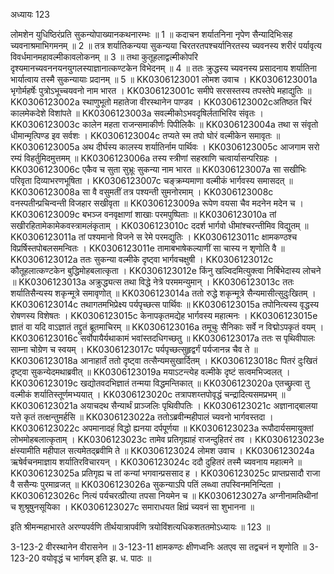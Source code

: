 
अध्यायः 123

लोमशेन युधिष्ठिरंप्रति सुकन्योपाख्यानकथनारम्भः ॥ 1 ॥ कदाचन शर्यातनिना नृपेण सैन्यादिभिःसह च्यवनाश्रमाभिगमनम् ॥ 2 ॥ तत्र शर्यातिकन्यया सुकन्यया चिरतरतपश्चर्यानिरतस्य च्यवनस्य शरीरं पर्यावृत्य विवर्धमानमहावल्मीकावलोकनम् ॥ 3 ॥ तथा कुतूहलाद्वल्मीकोपरि दृश्यमानच्यवननयनयुगलस्याज्ञानात्कण्टकेन विभेदनम् ॥ 4 ॥ ततः क्रुद्धस्य च्यवनस्य प्रसादनाय शर्यातिना भार्यात्वाय तस्मै सुकन्यायाः प्रदानम् ॥ 5 ॥
KK0306123001 लोमश उवाच ।
KK0306123001a भृगोर्महर्षेः पुत्रोऽभूच्चयवनो नाम भारत ।
KK0306123001c समीपे सरसस्तस्य तपस्तेपे महाद्युतिः ॥
KK0306123002a स्थाणुभूतो महातेजा वीरस्थानेन पाण्डव ।
KK0306123002cअतिष्ठत चिरं कालमेकदेशे विशांपते ॥
KK0306123003a सवल्मीकोऽभवदृषिर्लताभिरिव संवृतः ।
KK0306123003c कालेन महता राजन्समाकीर्णः पिपीलिकैः ॥
KK0306123004a तथा स संवृतो धीमान्मृत्पिण्ड इव सर्वशः ।
KK0306123004c तप्यते स्म तपो घोरं वल्मीकेन समावृतः ॥
KK0306123005a अथ दीर्घस्य कालस्य शर्यातिर्नाम पार्थिवः ।
KK0306123005c आजगाम सरो रम्यं विहर्तुमिदमुत्तमम् ॥
KK0306123006a तस्य स्त्रीणां सहस्राणि चत्वार्यासन्परिग्रहः ।
KK0306123006c एकैव च सुता सुभ्रूः सुकन्या नाम भारत ॥
KK0306123007a सा सखीभिः परिवृता दिव्याभरणभूषिता ।
KK0306123007c चङ्क्रम्यमाणा वल्मीकं भार्गवस्य समासदत् ॥
KK0306123008a सा वै वसुमतीं तत्र पश्यन्ती सुमनोरमाम् ।
KK0306123008c वनस्पतीन्प्रचिन्वन्ती विजहार सखीवृता ॥
KK0306123009a रूपेण वयसा चैव मदनेन मदेन च ।
KK0306123009c बभञ्ज वनवृक्षाणां शाखाः परमपुष्पिताः ॥
KK0306123010a तां सखीरहितामेकामेकवस्त्रामलंकृताम् ।
KK0306123010c ददर्श भार्गवो धीमांश्चरन्तीमिव विद्युतम् ॥
KK0306123011a तां पश्यमानो विजने स रेमे परमद्युतिः ।
KK0306123011c क्षामकण्ठश्च विप्रर्षिस्तपोबलसमन्वितः ।
KK0306123011e तामाबभाषेकल्याणीं सा चास्य न शृणोति वै ॥
KK0306123012a ततः सुकन्या वल्मीके दृष्ट्वा भार्गवचक्षुषी ।
KK0306123012c कौतूहलात्कण्टकेन बुद्धिमोहबलात्कृता ।
KK0306123012e किंनु खल्विदमित्युक्त्वा निर्बिभेदास्य लोचने ॥
KK0306123013a अक्रुद्ध्यत्स तथा विद्धे नेत्रे परममन्युमान् ।
KK0306123013c ततः शर्यातिसैन्यस्य शकृन्मूत्रे समावृणोत् ॥
KK0306123014a ततो रुद्धे शकृन्मूत्रे सैन्यमासीत्सुदुःखितम् ।
KK0306123014c तथागतमभिप्रेक्ष्य पर्यपृच्छत्स पार्थिवः ॥
KK0306123015a तपोनित्यस्य वृद्धस्य रोषणस्य विशेषतः ।
KK0306123015c केनापकृतमद्येह भार्गवस्य महात्मनः ।
KK0306123015e ज्ञातं वा यदि वाऽज्ञातं तद्द्रुतं ब्रूतमाचिरम् ॥
KK0306123016a तमूचुः सैनिकाः सर्वे न विद्मोऽपकृतं वयम् ।
KK0306123016c सर्वोपायैर्यथाकामं भवांस्तदधिगच्छतु ॥
KK0306123017a ततः स पृथिवीपालः साम्ना चोग्रेण च स्वयम् ।
KK0306123017c पर्यपृच्छत्सुहृद्वर्गं पर्यजानन्न चैव ते ॥
KK0306123018a आनाहार्तं ततो दृष्ट्वा तत्सैन्यमसुखार्दितम् ।
KK0306123018c पितरं दुःखितं दृष्ट्वा सुकन्येदमथाब्रवीत् ॥
KK0306123019a मयाऽटन्त्येह वल्मीके दृष्टं सत्वमभिज्वलत् ।
KK0306123019c खद्योतवदभिज्ञातं तन्मया विद्धमन्तिकात् ॥
KK0306123020a एतच्छ्रुत्वा तु वल्मीकं शर्यातिस्तूर्णमभ्ययात् ।
KK0306123020c तत्रापशय्त्तपोवृद्धं चन्द्रादित्यसमप्रभम् ॥
KK0306123021a अयाचदथ सैन्यार्थं प्राञ्जलिः पृथिवीपतिः ।
KK0306123021c अज्ञानाद्बालया यत्ते कृतं तत्क्षन्तुमर्हसि ॥
KK0306123022a ततोऽब्रवीन्महीपालं च्यवनो भार्गवस्तदा ।
KK0306123022c अपमानादहं विद्धो ह्यनया दर्पपूर्णया ॥
KK0306123023a रूपौदार्यसमायुक्तां लोभमोहबलात्कृताम् ।
KK0306123023c तामेव प्रतिगृह्याहं राजन्दुहितरं तव ।
KK0306123023e क्षंस्यामीति महीपाल सत्यमेतद्ब्रवीमि ते ॥
KK0306123024 लोमश उवाच ।
KK0306123024a ऋषेर्वचनमाज्ञाय शर्यातिरविचारयन् ।
KK0306123024c ददौ दुहितरं तस्मै च्यवनाय महात्मने ॥
KK0306123025a प्रतिगृह्य च तां कन्यां भगवान्प्रससाद ह ।
KK0306123025c प्राप्तप्रसादौ राजा वै ससैन्यः पुरमाव्रजत् ॥
KK0306123026a सुकन्याऽपि पतिं लब्ध्वा तपस्विनमनिन्दिता ।
KK0306123026c नित्यं पर्यचरत्प्रीत्या तपसा नियमेन च ॥
KK0306123027a अग्नीनामतिथीनां च शुश्रूषुनसूयिका ।
KK0306123027c समाराधयत क्षिप्रं च्यवनं सा शुभानना ॥

इति श्रीमन्महाभारते अरण्यपर्वणि तीर्थयात्रापर्वणि त्रयोविंशत्यधिकशततमोऽध्यायः ॥ 123 ॥

3-123-2 वीरस्थानेन वीरासनेन ॥ 3-123-11 क्षामकण्ठः क्षीणध्वनिः अतएव सा तद्वचनं न शृणोति ॥ 3-123-20 वयोवृद्धं च भार्गवम् इति झ. ध. पाठः ॥